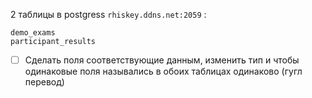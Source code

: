 2 таблицы в postgress `rhiskey.ddns.net:2059` :
```
demo_exams
participant_results
```

- [ ] Cделать поля соответствующие данным, изменить тип и чтобы одинаковые поля назывались в обоих таблицах одинаково (гугл перевод)